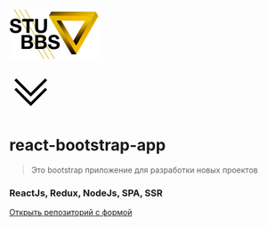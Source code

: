 ![logo](assets/logo.png)

<div class='bottom'>
<svg version="1.0" xmlns="http://www.w3.org/2000/svg"
 width="77" height="77" viewBox="0 0 1600.000000 1600.000000">
<g transform="translate(0.000000,1600.000000) scale(0.100000,-0.100000)"
fill="#000000" stroke="none">
<path d="M2247 12307 l-357 -352 3055 -3055 3055 -3055 3055 3055 3055 3055
-357 352 -358 351 -2697 -2696 -2698 -2697 -2697 2697 -2698 2696 -358 -351z"/>
<path d="M2247 8807 l-357 -352 3055 -3055 3055 -3055 3055 3055 3055 3055
-357 352 -358 351 -2697 -2696 -2698 -2697 -2697 2697 -2698 2696 -358 -351z"/>
</g>
</svg>
</div>

# react-bootstrap-app
> Это bootstrap приложение для разработки новых проектов

### ReactJs, Redux, NodeJs, SPA, SSR

[Открыть репозиторий с формой](https://github.com/sosedisverhu/react-bootstrap-app)
